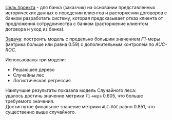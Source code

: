 <u>Цель проекта</u> - для банка (заказчик) на основании представленных исторических данных о поведении клиентов и расторжении договоров с банком разработать систему, которая предсказывает отказ клиента от продложения сотрудничества с банком (расторжение клиентом договора и уход из банка).<br>

<u>Задача</u>: построить модель с предельно большим значением *F1*-меры (метрика больше или равна 0.59) с дополнительным контролем по *AUC-ROC*.

Использованы три модели:
* Решаюшее дерево
* Случайны лес
* Логистическая регрессия

Наилучшие результаты показала модель Случайного леса:\
удалось достичь значение метрики `F1-мера` 0.605, что больше требуемого значения.<br> 
Достигнутое финальное значение метрики `AUC-ROC` равно 0.851, что существенно выше случайного.